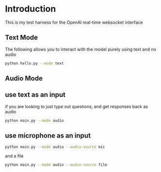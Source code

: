 # Introduction
This is my test harness for the OpenAI real-time websocket interface

## Text Mode
The following allows you to interact with the model purely using text and no audio

```bash
python hello.py --mode text
```

## Audio Mode

## use text as an input
if you are looking to just type out questions, and get responses back as audio

```bash
python main.py --mode audio
```

## use microphone as an input

```bash
python main.py --mode audio --audio-source mic
```

and a file

```bash
python main.py --mode audio --audio-source file
```